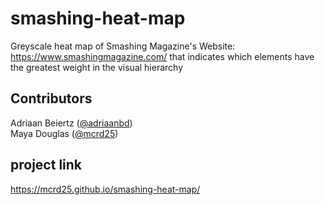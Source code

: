 # smashing-heat-map
Greyscale heat map of Smashing Magazine's Website: https://www.smashingmagazine.com/ that indicates which elements have the greatest weight in the visual hierarchy

## Contributors
Adriaan Beiertz ([@adriaanbd](https://github.com/adriaanbd))
<br>
Maya Douglas ([@mcrd25](https://github.com/mcrd25))

## project link
https://mcrd25.github.io/smashing-heat-map/
